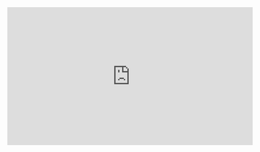 <iframe width="560" height="315" src="https://www.youtube.com/watch?v=vbnz6HGQMS0&ab_channel=Kevby" title="YouTube video player" frameborder="0" allow="accelerometer; autoplay; clipboard-write; encrypted-media; gyroscope; picture-in-picture; web-share" allowfullscreen></iframe>